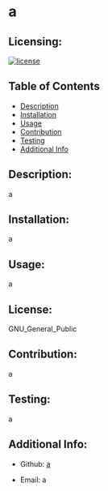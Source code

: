 # a

  ## Licensing:
  [![license](https://img.shields.io/badge/license-GNU_General_Public-blue)](https://shields.io)

  ## Table of Contents 
  - [Description](#description)
  - [Installation](#installation)
  - [Usage](#guidelines)
  - [Contribution](#contribution)
  - [Testing](#testing)
  - [Additional Info](#additional-info)

  ## Description:
  a

  ## Installation:
  a

  ## Usage:
  a

  ## License:
  GNU_General_Public

  ## Contribution:
  a

  ## Testing:
  a

  ## Additional Info:
  - Github: [a](https://github.com/a)

  - Email: a 